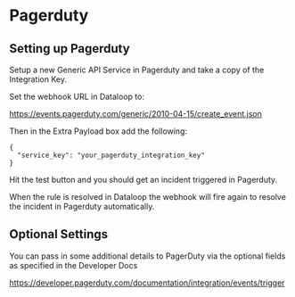 # Pagerduty

## Setting up Pagerduty

Setup a new Generic API Service in Pagerduty and take a copy of the Integration Key.

Set the webhook URL in Dataloop to:

<https://events.pagerduty.com/generic/2010-04-15/create_event.json>

Then in the Extra Payload box add the following:

```
{
  "service_key": "your_pagerduty_integration_key"
}
```

Hit the test button and you should get an incident triggered in Pagerduty.

When the rule is resolved in Dataloop the webhook will fire again to resolve the incident in Pagerduty automatically.

## Optional Settings

You can pass in some additional details to PagerDuty via the optional fields as specified in the Developer Docs

<https://developer.pagerduty.com/documentation/integration/events/trigger>
